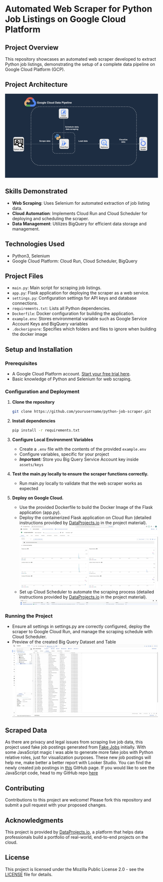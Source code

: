 # Automated Web Scraper for Python Job Listings on Google Cloud Platform

## Project Overview
This repository showcases an automated web scraper developed to extract Python job listings, demonstrating the setup of a complete data pipeline on Google Cloud Platform (GCP).

## Project Architecture
![Project Architecture](https://github.com/codelover96/Python-Job-Scraping-ETL/blob/master/assets/images/project-structure.png)

## Skills Demonstrated
- **Web Scraping**: Uses Selenium for automated extraction of job listing data.
- **Cloud Automation**: Implements Cloud Run and Cloud Scheduler for deploying and scheduling the scraper.
- **Data Management**: Utilizes BigQuery for efficient data storage and management.

## Technologies Used
- Python3, Selenium
- Google Cloud Platform: Cloud Run, Cloud Scheduler, BigQuery

## Project Files
- `main.py`: Main script for scraping job listings.
- `app.py`: Flask application for deploying the scraper as a web service.
- `settings.py`: Configuration settings for API keys and database connections.
- `requirements.txt`: Lists all Python dependencies.
- `Dockerfile`: Docker configuration for building the application.
- `example.env`: Stores environmental variable such as Google Service Account Keys and BigQuery variables
- `.dockerignore`: Specifies which folders and files to ignore when building the docker image

## Setup and Installation
### Prerequisites
- A Google Cloud Platform account. [Start your free trial here](https://cloud.google.com/free).
- Basic knowledge of Python and Selenium for web scraping.

### Configuration and Deployment
1. **Clone the repository**
   ```bash
   git clone https://github.com/yourusername/python-job-scraper.git
   ```

2. **Install dependencies**
   ```bash
   pip install -r requirements.txt
   ```
3. **Configure Local Environment Variables**
   - Create a `.env` file with the contents of the provided `example.env`
   - Configure variables, specific for your project
   - ***Important:*** Store you Big Query Service Account key inside `assets/keys` 
   
4. **Test the main.py locally to ensure the scraper functions correctly.**
   -  Run main.py locally to validate that the web scraper works as expected

5. **Deploy on Google Cloud.**
   - Use the provided Dockerfile to build the Docker Image of the Flask application (app.py).
   - Deploy the containerized Flask application on Cloud Run (detailed instructions provided by [DataProjects.io](https://dataprojects.io) in the project material).
   ![Cloud Run Example](https://github.com/codelover96/Python-Job-Scraping-ETL/blob/master/assets/images/cloud-run.JPG)
   - Set up Cloud Scheduler to automate the scraping process (detailed instructions provided by [DataProjects.io](https://dataprojects.io) in the project material).
   ![Cloud Run Example](https://github.com/codelover96/Python-Job-Scraping-ETL/blob/master/assets/images/cloud-scheduler.JPG)

### Running the Project
   - Ensure all settings in settings.py are correctly configured, deploy the scraper to Google Cloud Run, and manage the scraping schedule with Cloud Scheduler.
   - Preview of the created Big Query Dataset and Table
   ![Cloud Run Example](https://github.com/codelover96/Python-Job-Scraping-ETL/blob/master/assets/images/big-query-table-preview.JPG)

## Scraped Data
As there are privacy and legal issues from scraping live job data, this project used fake job postings generated from [Fake Jobs](https://github.com/realpython/fake-jobs) initially.
With some JavaScript magic I was able to generate more fake jobs with Python relative roles, just for visualization purposes. These new job postings will help me, make better a better report with Looker Studio. 
You can find the newly created job postings in [this](https://codelover96.github.io/fake-jobs) GitHub page. If you would like to see the JavaScript code, head to my GitHub repo [here](https://github.com/codelover96/fake-jobs)

## Contributing
Contributions to this project are welcome! Please fork this repository and submit a pull request with your proposed changes.

## Acknowledgments
This project is provided by [DataProjects.io](https://dataprojects.io), a platform that helps data professionals build a portfolio of real-world, end-to-end projects on the cloud.

## License
This project is licensed under the Mozilla Public License 2.0 - see the [LICENSE](Mozilla-Public-License-2.0.txt) file for details.



